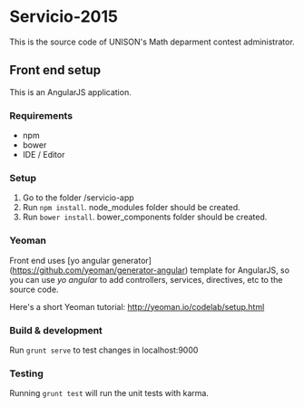 # Servicio-2015

This is the source code of UNISON's Math deparment contest administrator. 

## Front end setup

This is an AngularJS application.

### Requirements

+ npm
+ bower
+ IDE / Editor

### Setup

1. Go to the folder /servicio-app
2. Run `npm install`. node_modules folder should be created.
3. Run `bower install`. bower_components folder should be created.

### Yeoman

Front end uses [yo angular generator] (https://github.com/yeoman/generator-angular) template for AngularJS, so you can use *yo angular* to add controllers, services, directives, etc  to the source code.

Here's a short Yeoman tutorial: http://yeoman.io/codelab/setup.html

### Build & development

Run `grunt serve` to test changes in localhost:9000

### Testing

Running `grunt test` will run the unit tests with karma.
